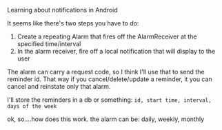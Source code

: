 Learning about notifications in Android


It seems like there's two steps you have to do:
1. Create a repeating Alarm that fires off the AlarmReceiver at the specified time/interval
1. In the alarm receiver, fire off a local notification that will display to the user

The alarm can carry a request code, so I think I'll use that to send the reminder id. That way
if you cancel/delete/update a reminder, it you can cancel and reinstate only that alarm.

I'll store the reminders in a db or something:
`id, start time, interval, days of the week`



ok, so....how does this work. the alarm can be:
daily, weekly, monthly




